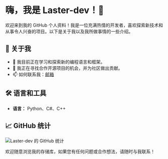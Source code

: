 # 嗨，我是 Laster-dev！👋

欢迎来到我的 GitHub 个人资料！我是一位充满热情的开发者，喜欢探索新技术和从事令人兴奋的项目。以下是关于我以及我所做事情的一些介绍。

## 🚀 关于我
- 🌱 我目前正在学习和探索新的编程语言和框架。
- 💼 我正在寻找合作开源项目的机会，并为社区做出贡献。
- 📫 如何联系我：[邮箱](2857211723@qq.com)

## 🛠️ 语言和工具
- **语言：** Python、C#、C++

## 📈 GitHub 统计
![Laster-dev 的 GitHub 统计](https://github-readme-stats.vercel.app/api?username=Laster-dev&show_icons=true&theme=radical)

欢迎随意浏览我的存储库，如果您有任何问题或合作想法，请随时与我联系！
